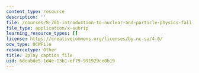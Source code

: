 ```yaml
---
content_type: resource
description: ''
file: /courses/8-701-introduction-to-nuclear-and-particle-physics-fall-2020/6deabde51d4e13b1ef79991929ce0b19_8-HU6SwL9jo.srt
file_type: application/x-subrip
learning_resource_types: []
license: https://creativecommons.org/licenses/by-nc-sa/4.0/
ocw_type: OCWFile
resourcetype: Other
title: 3play caption file
uid: 6deabde5-1d4e-13b1-ef79-991929ce0b19
---
```

